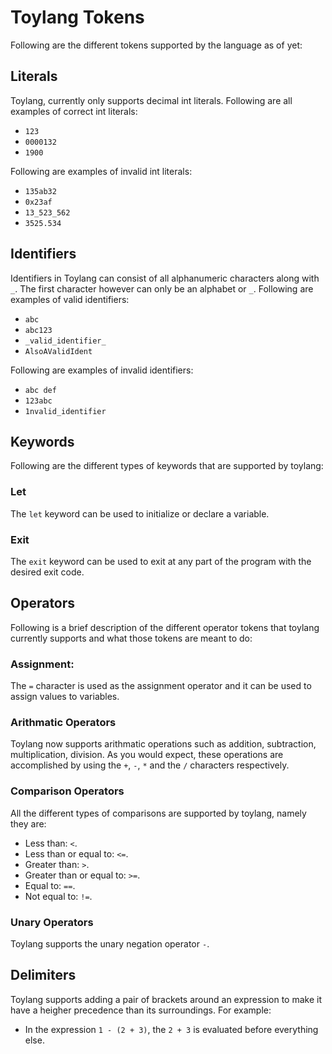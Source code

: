 # Toylang Tokens

Following are the different tokens supported by the language as of yet:

## Literals

Toylang, currently only supports decimal int literals. Following are all examples of correct int literals:

- `123`
- `0000132`
- `1900`

Following are examples of invalid int literals:

- `135ab32`
- `0x23af`
- `13_523_562`
- `3525.534`

## Identifiers

Identifiers in Toylang can consist of all alphanumeric characters along with `_`. The first character however can only be an alphabet or `_`. Following are examples of valid identifiers:

- `abc`
- `abc123`
- `_valid_identifier_`
- `AlsoAValidIdent`

Following are examples of invalid identifiers:

- `abc def`
- `123abc`
- `1nvalid_identifier`

## Keywords

Following are the different types of keywords that are supported by toylang:

### Let

The `let` keyword can be used to initialize or declare a variable.

### Exit

The `exit` keyword can be used to exit at any part of the program with the desired exit code.

## Operators

Following is a brief description of the different operator tokens that toylang currently supports and what those tokens are meant to do:

### Assignment:

The `=` character is used as the assignment operator and it can be used to assign values to variables.

### Arithmatic Operators

Toylang now supports arithmatic operations such as addition, subtraction, multiplication, division. As you would expect, these operations are accomplished by using the `+`, `-`, `*` and the `/` characters respectively.

### Comparison Operators

All the different types of comparisons are supported by toylang, namely they are:

- Less than: `<`.
- Less than or equal to: `<=`.
- Greater than: `>`.
- Greater than or equal to: `>=`.
- Equal to: `==`.
- Not equal to: `!=`.

### Unary Operators

Toylang supports the unary negation operator `-`.

## Delimiters

Toylang supports adding a pair of brackets around an expression to make it have a heigher precedence than its surroundings. For example:

- In the expression `1 - (2 + 3)`, the `2 + 3` is evaluated before everything else.
